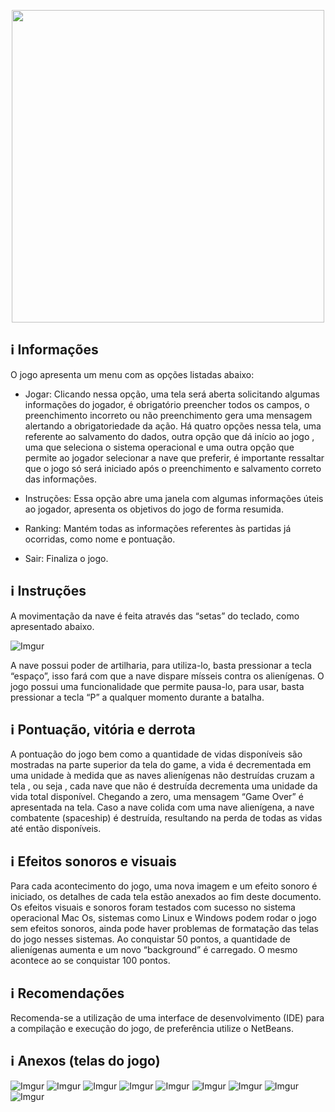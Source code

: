 
<p align="center"><a href="image" target="_blank"><img width="500"src="https://i.imgur.com/VYpEc5F.png"></a></p>


## ℹ️ Informações

O jogo apresenta um menu com as opções listadas abaixo:

-	Jogar: Clicando nessa opção, uma tela será aberta solicitando algumas informações do jogador, é obrigatório preencher todos os campos, o preenchimento incorreto ou não preenchimento gera uma mensagem alertando a obrigatoriedade da ação. Há quatro opções nessa tela, uma referente ao salvamento do dados, outra opção que dá início ao jogo , uma que seleciona o sistema operacional e uma outra opção que permite ao jogador selecionar a nave que preferir,  é importante ressaltar que o jogo só será iniciado após o preenchimento e salvamento correto das informações.

-	Instruções: Essa opção abre uma janela com algumas informações úteis ao jogador, apresenta os objetivos do jogo de forma resumida. 


-	Ranking: Mantém todas as informações referentes às partidas já ocorridas, como nome e pontuação.

-	Sair: Finaliza o jogo.

## ℹ️ Instruções


A movimentação da nave é feita através das “setas” do teclado, como apresentado abaixo.
	
![Imgur](https://i.imgur.com/xrORcbm.png)

A nave possui poder de artilharia, para utiliza-lo, basta pressionar a tecla “espaço”, isso fará com que a nave dispare mísseis contra os alienígenas.
O jogo possui uma funcionalidade que permite pausa-lo, para usar, basta pressionar a tecla “P” a qualquer momento durante a batalha.

## ℹ️ Pontuação, vitória e derrota

A pontuação do jogo bem como a quantidade de vidas disponíveis são mostradas na parte superior da tela do game, a vida é decrementada em uma unidade à medida que as naves alienígenas não destruídas cruzam a tela	, ou seja , cada nave que não é destruída decrementa uma unidade da vida total disponível. Chegando a zero, uma mensagem “Game Over” é apresentada na tela.
Caso a nave colida com uma nave alienígena, a nave combatente (spaceship) é destruída, resultando na perda de todas as vidas até então disponíveis.

## ℹ️ Efeitos sonoros e visuais

Para cada acontecimento do jogo, uma nova imagem e um efeito sonoro é iniciado, os detalhes de cada tela estão anexados ao fim deste documento.
Os efeitos visuais e sonoros foram testados com sucesso no sistema operacional Mac Os, sistemas como Linux e Windows podem rodar o jogo sem efeitos sonoros, ainda pode haver problemas de formatação das telas do jogo nesses sistemas.
Ao conquistar 50 pontos, a quantidade de alienígenas aumenta e um novo “background” é carregado. O mesmo acontece ao se conquistar 100 pontos.

## ℹ️ Recomendações 
Recomenda-se a utilização de uma interface de desenvolvimento (IDE) para a compilação e execução do jogo, de preferência utilize o NetBeans. 

## ℹ️ Anexos (telas do jogo)

![Imgur](https://i.imgur.com/4Ejw72p.png)
![Imgur](https://i.imgur.com/VmuqL8z.png)
![Imgur](https://i.imgur.com/ftrsK9f.png)
![Imgur](https://i.imgur.com/JFXXSrT.png)
![Imgur](https://i.imgur.com/SN1KSN0.png)
![Imgur](https://i.imgur.com/166wtxA.png)
![Imgur](https://i.imgur.com/1OQtLme.png)
![Imgur](https://i.imgur.com/phO90zy.png)
![Imgur](https://i.imgur.com/1CoMS4d.png)


















